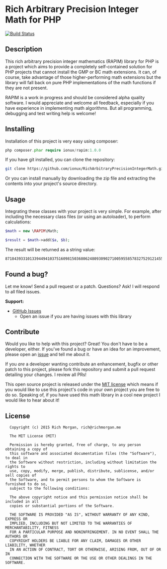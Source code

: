 # Rich Arbitrary Precision Integer Math for PHP

[![Build Status](https://travis-ci.org/ionux/RichArbitraryPrecisionIntegerMath.svg?branch=master)](https://travis-ci.org/ionux/RichArbitraryPrecisionIntegerMath)

## Description

This rich arbitrary precision integer mathematics (RAPIM) library for PHP is a project which aims to provide a completely self-contained solution for PHP projects that cannot install the GMP or BC math extensions.  It can, of course, take advantage of those higher-performing math extensions but the library will fall back on pure PHP implementations of the math functions if they are not present.

RAPIM is a work in progress and should be considered alpha quality software.  I would appreciate and welcome all feedback, especially if you have experience in implementing math algorithms.  But all programming, debugging and test writing help is welcome!

## Installing

Installation of this project is very easy using composer:

```php
php composer.phar require ionux/rapim:1.0.0
```

If you have git installed, you can clone the repository:

```sh
git clone https://github.com/ionux/RichArbitraryPrecisionIntegerMath.git
```

Or you can install manually by downloading the zip file and extracting the contents into your project's source directory.

## Usage

Integrating these classes with your project is very simple.  For example, after including the necessary class files (or using an autoloader), to perform calculations:

```php
$math = new \RAPIM\Math;

$result = $math->add($a, $b);
```

The result will be returned as a string value:

```sh
87184393310133944941037516098150368062480930902710059558578327529121455801724207495015120248109543168498739812179
```

## Found a bug?

Let me know! Send a pull request or a patch. Questions? Ask! I will respond to all filed issues.

**Support:**

* [GitHub Issues](https://github.com/ionux/RichArbitraryPrecisionIntegerMath/issues)
  * Open an issue if you are having issues with this library

## Contribute

Would you like to help with this project?  Great!  You don't have to be a developer, either.  If you've found a bug or have an idea for an improvement, please open an [issue](https://github.com/ionux/RichArbitraryPrecisionIntegerMath/issues) and tell me about it.

If you *are* a developer wanting contribute an enhancement, bugfix or other patch to this project, please fork this repository and submit a pull request detailing your changes. I review all PRs!

This open source project is released under the [MIT license](http://opensource.org/licenses/MIT) which means if you would like to use this project's code in your own project you are free to do so.  Speaking of, if you have used this math library in a cool new project I would like to hear about it!

## License

```
  Copyright (c) 2015 Rich Morgan, rich@richmorgan.me

  The MIT License (MIT)

  Permission is hereby granted, free of charge, to any person obtaining a copy of
  this software and associated documentation files (the "Software"), to deal in
  the Software without restriction, including without limitation the rights to
  use, copy, modify, merge, publish, distribute, sublicense, and/or sell copies of
  the Software, and to permit persons to whom the Software is furnished to do so,
  subject to the following conditions:

  The above copyright notice and this permission notice shall be included in all
  copies or substantial portions of the Software.

  THE SOFTWARE IS PROVIDED "AS IS", WITHOUT WARRANTY OF ANY KIND, EXPRESS OR
  IMPLIED, INCLUDING BUT NOT LIMITED TO THE WARRANTIES OF MERCHANTABILITY, FITNESS
  FOR A PARTICULAR PURPOSE AND NONINFRINGEMENT. IN NO EVENT SHALL THE AUTHORS OR
  COPYRIGHT HOLDERS BE LIABLE FOR ANY CLAIM, DAMAGES OR OTHER LIABILITY, WHETHER
  IN AN ACTION OF CONTRACT, TORT OR OTHERWISE, ARISING FROM, OUT OF OR IN
  CONNECTION WITH THE SOFTWARE OR THE USE OR OTHER DEALINGS IN THE SOFTWARE.
```
